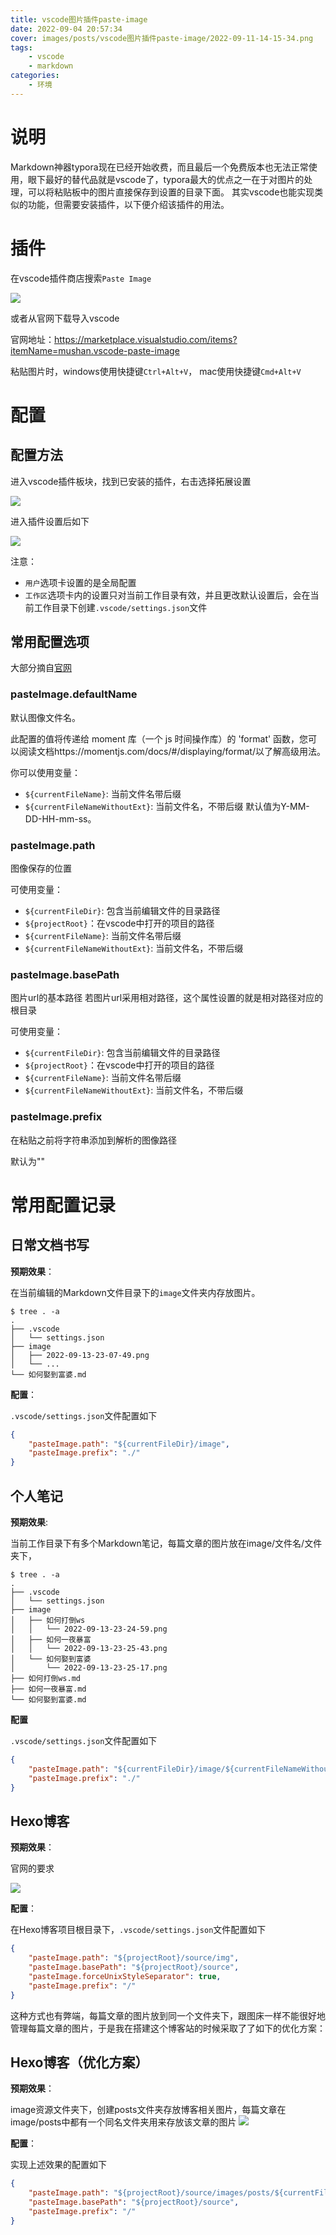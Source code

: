 ```yaml
---
title: vscode图片插件paste-image
date: 2022-09-04 20:57:34
cover: images/posts/vscode图片插件paste-image/2022-09-11-14-15-34.png
tags: 
    - vscode
    - markdown
categories:
    - 环境
---
```


# 说明

Markdown神器typora现在已经开始收费，而且最后一个免费版本也无法正常使用，眼下最好的替代品就是vscode了，typora最大的优点之一在于对图片的处理，可以将粘贴板中的图片直接保存到设置的目录下面。
其实vscode也能实现类似的功能，但需要安装插件，以下便介绍该插件的用法。

# 插件

在vscode插件商店搜索`Paste Image`

![](/images/posts/vscode图片插件paste-image/2022-09-11-14-23-29.png)

或者从官网下载导入vscode

官网地址：https://marketplace.visualstudio.com/items?itemName=mushan.vscode-paste-image

粘贴图片时，windows使用快捷键`Ctrl+Alt+V`， mac使用快捷键`Cmd+Alt+V`

# 配置

## 配置方法

进入vscode插件板块，找到已安装的插件，右击选择拓展设置

![](/images/posts/vscode图片插件paste-image/2022-09-13-22-50-28.png)

进入插件设置后如下

![](/images/posts/vscode图片插件paste-image/2022-09-13-22-51-24.png)

注意：

- `用户`选项卡设置的是全局配置
- `工作区`选项卡内的设置只对当前工作目录有效，并且更改默认设置后，会在当前工作目录下创建`.vscode/settings.json`文件


## 常用配置选项

大部分摘自[官网](https://marketplace.visualstudio.com/items?itemName=mushan.vscode-paste-image)

### pasteImage.defaultName

默认图像文件名。

此配置的值将传递给 moment 库（一个 js 时间操作库）的 'format' 函数，您可以阅读文档https://momentjs.com/docs/#/displaying/format/以了解高级用法。

你可以使用变量：

- `${currentFileName}`: 当前文件名带后缀
- `${currentFileNameWithoutExt}`: 当前文件名，不带后缀
默认值为Y-MM-DD-HH-mm-ss。

### pasteImage.path

图像保存的位置

可使用变量：
- `${currentFileDir}`: 包含当前编辑文件的目录路径
- `${projectRoot}`：在vscode中打开的项目的路径
- `${currentFileName}`: 当前文件名带后缀
- `${currentFileNameWithoutExt}`: 当前文件名，不带后缀

### pasteImage.basePath

图片url的基本路径
若图片url采用相对路径，这个属性设置的就是相对路径对应的根目录

可使用变量：
- `${currentFileDir}`: 包含当前编辑文件的目录路径
- `${projectRoot}`：在vscode中打开的项目的路径
- `${currentFileName}`: 当前文件名带后缀
- `${currentFileNameWithoutExt}`: 当前文件名，不带后缀

### pasteImage.prefix

在粘贴之前将字符串添加到解析的图像路径

默认为""


# 常用配置记录

## 日常文档书写

**预期效果**：

在当前编辑的Markdown文件目录下的`image`文件夹内存放图片。

```shell
$ tree . -a
.
├── .vscode
│   └── settings.json
├── image
│   ├── 2022-09-13-23-07-49.png
│   └── ...
└── 如何娶到富婆.md
```

**配置**：

`.vscode/settings.json`文件配置如下

```json
{
    "pasteImage.path": "${currentFileDir}/image",
    "pasteImage.prefix": "./"
}
```

## 个人笔记

**预期效果**:

当前工作目录下有多个Markdown笔记，每篇文章的图片放在image/文件名/文件夹下，

```shell
$ tree . -a
.
├── .vscode
│   └── settings.json
├── image
│   ├── 如何打倒ws
│   │   └── 2022-09-13-23-24-59.png
│   ├── 如何一夜暴富
│   │   └── 2022-09-13-23-25-43.png
│   └── 如何娶到富婆
│       └── 2022-09-13-23-25-17.png
├── 如何打倒ws.md
├── 如何一夜暴富.md
└── 如何娶到富婆.md
```

**配置**

`.vscode/settings.json`文件配置如下

```json
{
    "pasteImage.path": "${currentFileDir}/image/${currentFileNameWithoutExt}",
    "pasteImage.prefix": "./"
}
```



## Hexo博客

**预期效果**：

官网的要求

![](/images/posts/vscode图片插件paste-image/2022-09-13-21-16-36.png)

**配置**：

在Hexo博客项目根目录下，`.vscode/settings.json`文件配置如下

```json
{
    "pasteImage.path": "${projectRoot}/source/img",
    "pasteImage.basePath": "${projectRoot}/source",
    "pasteImage.forceUnixStyleSeparator": true,
    "pasteImage.prefix": "/"
}
```

这种方式也有弊端，每篇文章的图片放到同一个文件夹下，跟图床一样不能很好地管理每篇文章的图片，于是我在搭建这个博客站的时候采取了了如下的优化方案：

## Hexo博客（优化方案）

**预期效果**：

image资源文件夹下，创建posts文件夹存放博客相关图片，每篇文章在image/posts中都有一个同名文件夹用来存放该文章的图片 
![](/images/posts/vscode图片插件paste-image/2022-09-13-21-42-07.png) 

**配置**：

实现上述效果的配置如下
```json
{
    "pasteImage.path": "${projectRoot}/source/images/posts/${currentFileNameWithoutExt}",
    "pasteImage.basePath": "${projectRoot}/source",
    "pasteImage.prefix": "/"
}
```